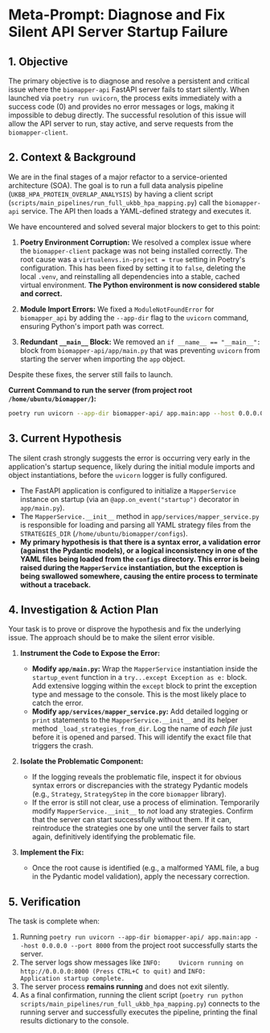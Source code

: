 # Meta-Prompt: Diagnose and Fix Silent API Server Startup Failure

## 1. Objective

The primary objective is to diagnose and resolve a persistent and critical issue where the `biomapper-api` FastAPI server fails to start silently. When launched via `poetry run uvicorn`, the process exits immediately with a success code (0) and provides no error messages or logs, making it impossible to debug directly. The successful resolution of this issue will allow the API server to run, stay active, and serve requests from the `biomapper-client`.

## 2. Context & Background

We are in the final stages of a major refactor to a service-oriented architecture (SOA). The goal is to run a full data analysis pipeline (`UKBB_HPA_PROTEIN_OVERLAP_ANALYSIS`) by having a client script (`scripts/main_pipelines/run_full_ukbb_hpa_mapping.py`) call the `biomapper-api` service. The API then loads a YAML-defined strategy and executes it.

We have encountered and solved several major blockers to get to this point:

1.  **Poetry Environment Corruption:** We resolved a complex issue where the `biomapper-client` package was not being installed correctly. The root cause was a `virtualenvs.in-project = true` setting in Poetry's configuration. This has been fixed by setting it to `false`, deleting the local `.venv`, and reinstalling all dependencies into a stable, cached virtual environment. **The Python environment is now considered stable and correct.**

2.  **Module Import Errors:** We fixed a `ModuleNotFoundError` for `biomapper_api` by adding the `--app-dir` flag to the `uvicorn` command, ensuring Python's import path was correct.

3.  **Redundant `__main__` Block:** We removed an `if __name__ == "__main__":` block from `biomapper-api/app/main.py` that was preventing `uvicorn` from starting the server when importing the `app` object.

Despite these fixes, the server still fails to launch.

**Current Command to run the server (from project root `/home/ubuntu/biomapper/`):**
```bash
poetry run uvicorn --app-dir biomapper-api/ app.main:app --host 0.0.0.0 --port 8000
```

## 3. Current Hypothesis

The silent crash strongly suggests the error is occurring very early in the application's startup sequence, likely during the initial module imports and object instantiations, before the `uvicorn` logger is fully configured.

- The FastAPI application is configured to initialize a `MapperService` instance on startup (via an `@app.on_event("startup")` decorator in `app/main.py`).
- The `MapperService.__init__` method in `app/services/mapper_service.py` is responsible for loading and parsing all YAML strategy files from the `STRATEGIES_DIR` (`/home/ubuntu/biomapper/configs`).
- **My primary hypothesis is that there is a syntax error, a validation error (against the Pydantic models), or a logical inconsistency in one of the YAML files being loaded from the `configs` directory. This error is being raised during the `MapperService` instantiation, but the exception is being swallowed somewhere, causing the entire process to terminate without a traceback.**

## 4. Investigation & Action Plan

Your task is to prove or disprove the hypothesis and fix the underlying issue. The approach should be to make the silent error visible.

1.  **Instrument the Code to Expose the Error:**
    *   **Modify `app/main.py`:** Wrap the `MapperService` instantiation inside the `startup_event` function in a `try...except Exception as e:` block. Add extensive logging within the `except` block to print the exception type and message to the console. This is the most likely place to catch the error.
    *   **Modify `app/services/mapper_service.py`:** Add detailed logging or `print` statements to the `MapperService.__init__` and its helper method `_load_strategies_from_dir`. Log the name of *each file* just before it is opened and parsed. This will identify the exact file that triggers the crash.

2.  **Isolate the Problematic Component:**
    *   If the logging reveals the problematic file, inspect it for obvious syntax errors or discrepancies with the strategy Pydantic models (e.g., `Strategy`, `StrategyStep` in the core `biomapper` library).
    *   If the error is still not clear, use a process of elimination. Temporarily modify `MapperService.__init__` to *not* load any strategies. Confirm that the server can start successfully without them. If it can, reintroduce the strategies one by one until the server fails to start again, definitively identifying the problematic file.

3.  **Implement the Fix:**
    *   Once the root cause is identified (e.g., a malformed YAML file, a bug in the Pydantic model validation), apply the necessary correction.

## 5. Verification

The task is complete when:

1.  Running `poetry run uvicorn --app-dir biomapper-api/ app.main:app --host 0.0.0.0 --port 8000` from the project root successfully starts the server.
2.  The server logs show messages like `INFO:     Uvicorn running on http://0.0.0.0:8000 (Press CTRL+C to quit)` and `INFO:     Application startup complete.`
3.  The server process **remains running** and does not exit silently.
4.  As a final confirmation, running the client script (`poetry run python scripts/main_pipelines/run_full_ukbb_hpa_mapping.py`) connects to the running server and successfully executes the pipeline, printing the final results dictionary to the console.
